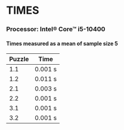 # TIMES
### **Processor:** Intel® Core™ i5-10400 
#### Times measured as a mean of sample size 5
|Puzzle|Time|
|---|---|
|1.1|0.001 s|
|1.2|0.011 s|
|2.1|0.003 s|
|2.2|0.001 s|
|3.1|0.001 s|
|3.2|0.001 s|
